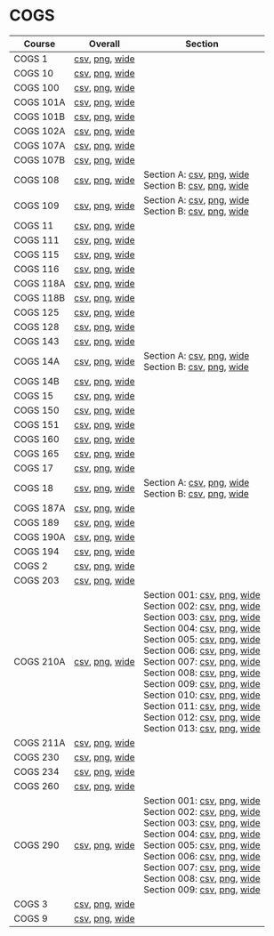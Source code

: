 # COGS

| Course | Overall | Section |
| ------ | ------- | ------- |
| COGS 1 | [csv](https://github.com/UCSD-Historical-Enrollment-Data/2025Fall/blob/main/overall/COGS%201.csv), [png](https://raw.githubusercontent.com/UCSD-Historical-Enrollment-Data/2025Fall/main/plot_overall/COGS%201.png), [wide](https://raw.githubusercontent.com/UCSD-Historical-Enrollment-Data/2025Fall/main/plot_overall_wide/COGS%201.png) |  |
| COGS 10 | [csv](https://github.com/UCSD-Historical-Enrollment-Data/2025Fall/blob/main/overall/COGS%2010.csv), [png](https://raw.githubusercontent.com/UCSD-Historical-Enrollment-Data/2025Fall/main/plot_overall/COGS%2010.png), [wide](https://raw.githubusercontent.com/UCSD-Historical-Enrollment-Data/2025Fall/main/plot_overall_wide/COGS%2010.png) |  |
| COGS 100 | [csv](https://github.com/UCSD-Historical-Enrollment-Data/2025Fall/blob/main/overall/COGS%20100.csv), [png](https://raw.githubusercontent.com/UCSD-Historical-Enrollment-Data/2025Fall/main/plot_overall/COGS%20100.png), [wide](https://raw.githubusercontent.com/UCSD-Historical-Enrollment-Data/2025Fall/main/plot_overall_wide/COGS%20100.png) |  |
| COGS 101A | [csv](https://github.com/UCSD-Historical-Enrollment-Data/2025Fall/blob/main/overall/COGS%20101A.csv), [png](https://raw.githubusercontent.com/UCSD-Historical-Enrollment-Data/2025Fall/main/plot_overall/COGS%20101A.png), [wide](https://raw.githubusercontent.com/UCSD-Historical-Enrollment-Data/2025Fall/main/plot_overall_wide/COGS%20101A.png) |  |
| COGS 101B | [csv](https://github.com/UCSD-Historical-Enrollment-Data/2025Fall/blob/main/overall/COGS%20101B.csv), [png](https://raw.githubusercontent.com/UCSD-Historical-Enrollment-Data/2025Fall/main/plot_overall/COGS%20101B.png), [wide](https://raw.githubusercontent.com/UCSD-Historical-Enrollment-Data/2025Fall/main/plot_overall_wide/COGS%20101B.png) |  |
| COGS 102A | [csv](https://github.com/UCSD-Historical-Enrollment-Data/2025Fall/blob/main/overall/COGS%20102A.csv), [png](https://raw.githubusercontent.com/UCSD-Historical-Enrollment-Data/2025Fall/main/plot_overall/COGS%20102A.png), [wide](https://raw.githubusercontent.com/UCSD-Historical-Enrollment-Data/2025Fall/main/plot_overall_wide/COGS%20102A.png) |  |
| COGS 107A | [csv](https://github.com/UCSD-Historical-Enrollment-Data/2025Fall/blob/main/overall/COGS%20107A.csv), [png](https://raw.githubusercontent.com/UCSD-Historical-Enrollment-Data/2025Fall/main/plot_overall/COGS%20107A.png), [wide](https://raw.githubusercontent.com/UCSD-Historical-Enrollment-Data/2025Fall/main/plot_overall_wide/COGS%20107A.png) |  |
| COGS 107B | [csv](https://github.com/UCSD-Historical-Enrollment-Data/2025Fall/blob/main/overall/COGS%20107B.csv), [png](https://raw.githubusercontent.com/UCSD-Historical-Enrollment-Data/2025Fall/main/plot_overall/COGS%20107B.png), [wide](https://raw.githubusercontent.com/UCSD-Historical-Enrollment-Data/2025Fall/main/plot_overall_wide/COGS%20107B.png) |  |
| COGS 108 | [csv](https://github.com/UCSD-Historical-Enrollment-Data/2025Fall/blob/main/overall/COGS%20108.csv), [png](https://raw.githubusercontent.com/UCSD-Historical-Enrollment-Data/2025Fall/main/plot_overall/COGS%20108.png), [wide](https://raw.githubusercontent.com/UCSD-Historical-Enrollment-Data/2025Fall/main/plot_overall_wide/COGS%20108.png) | Section A: [csv](https://github.com/UCSD-Historical-Enrollment-Data/2025Fall/blob/main/section/COGS%20108_A.csv), [png](https://raw.githubusercontent.com/UCSD-Historical-Enrollment-Data/2025Fall/main/plot_section/COGS%20108_A.png), [wide](https://raw.githubusercontent.com/UCSD-Historical-Enrollment-Data/2025Fall/main/plot_section_wide/COGS%20108_A.png)<br>Section B: [csv](https://github.com/UCSD-Historical-Enrollment-Data/2025Fall/blob/main/section/COGS%20108_B.csv), [png](https://raw.githubusercontent.com/UCSD-Historical-Enrollment-Data/2025Fall/main/plot_section/COGS%20108_B.png), [wide](https://raw.githubusercontent.com/UCSD-Historical-Enrollment-Data/2025Fall/main/plot_section_wide/COGS%20108_B.png) |
| COGS 109 | [csv](https://github.com/UCSD-Historical-Enrollment-Data/2025Fall/blob/main/overall/COGS%20109.csv), [png](https://raw.githubusercontent.com/UCSD-Historical-Enrollment-Data/2025Fall/main/plot_overall/COGS%20109.png), [wide](https://raw.githubusercontent.com/UCSD-Historical-Enrollment-Data/2025Fall/main/plot_overall_wide/COGS%20109.png) | Section A: [csv](https://github.com/UCSD-Historical-Enrollment-Data/2025Fall/blob/main/section/COGS%20109_A.csv), [png](https://raw.githubusercontent.com/UCSD-Historical-Enrollment-Data/2025Fall/main/plot_section/COGS%20109_A.png), [wide](https://raw.githubusercontent.com/UCSD-Historical-Enrollment-Data/2025Fall/main/plot_section_wide/COGS%20109_A.png)<br>Section B: [csv](https://github.com/UCSD-Historical-Enrollment-Data/2025Fall/blob/main/section/COGS%20109_B.csv), [png](https://raw.githubusercontent.com/UCSD-Historical-Enrollment-Data/2025Fall/main/plot_section/COGS%20109_B.png), [wide](https://raw.githubusercontent.com/UCSD-Historical-Enrollment-Data/2025Fall/main/plot_section_wide/COGS%20109_B.png) |
| COGS 11 | [csv](https://github.com/UCSD-Historical-Enrollment-Data/2025Fall/blob/main/overall/COGS%2011.csv), [png](https://raw.githubusercontent.com/UCSD-Historical-Enrollment-Data/2025Fall/main/plot_overall/COGS%2011.png), [wide](https://raw.githubusercontent.com/UCSD-Historical-Enrollment-Data/2025Fall/main/plot_overall_wide/COGS%2011.png) |  |
| COGS 111 | [csv](https://github.com/UCSD-Historical-Enrollment-Data/2025Fall/blob/main/overall/COGS%20111.csv), [png](https://raw.githubusercontent.com/UCSD-Historical-Enrollment-Data/2025Fall/main/plot_overall/COGS%20111.png), [wide](https://raw.githubusercontent.com/UCSD-Historical-Enrollment-Data/2025Fall/main/plot_overall_wide/COGS%20111.png) |  |
| COGS 115 | [csv](https://github.com/UCSD-Historical-Enrollment-Data/2025Fall/blob/main/overall/COGS%20115.csv), [png](https://raw.githubusercontent.com/UCSD-Historical-Enrollment-Data/2025Fall/main/plot_overall/COGS%20115.png), [wide](https://raw.githubusercontent.com/UCSD-Historical-Enrollment-Data/2025Fall/main/plot_overall_wide/COGS%20115.png) |  |
| COGS 116 | [csv](https://github.com/UCSD-Historical-Enrollment-Data/2025Fall/blob/main/overall/COGS%20116.csv), [png](https://raw.githubusercontent.com/UCSD-Historical-Enrollment-Data/2025Fall/main/plot_overall/COGS%20116.png), [wide](https://raw.githubusercontent.com/UCSD-Historical-Enrollment-Data/2025Fall/main/plot_overall_wide/COGS%20116.png) |  |
| COGS 118A | [csv](https://github.com/UCSD-Historical-Enrollment-Data/2025Fall/blob/main/overall/COGS%20118A.csv), [png](https://raw.githubusercontent.com/UCSD-Historical-Enrollment-Data/2025Fall/main/plot_overall/COGS%20118A.png), [wide](https://raw.githubusercontent.com/UCSD-Historical-Enrollment-Data/2025Fall/main/plot_overall_wide/COGS%20118A.png) |  |
| COGS 118B | [csv](https://github.com/UCSD-Historical-Enrollment-Data/2025Fall/blob/main/overall/COGS%20118B.csv), [png](https://raw.githubusercontent.com/UCSD-Historical-Enrollment-Data/2025Fall/main/plot_overall/COGS%20118B.png), [wide](https://raw.githubusercontent.com/UCSD-Historical-Enrollment-Data/2025Fall/main/plot_overall_wide/COGS%20118B.png) |  |
| COGS 125 | [csv](https://github.com/UCSD-Historical-Enrollment-Data/2025Fall/blob/main/overall/COGS%20125.csv), [png](https://raw.githubusercontent.com/UCSD-Historical-Enrollment-Data/2025Fall/main/plot_overall/COGS%20125.png), [wide](https://raw.githubusercontent.com/UCSD-Historical-Enrollment-Data/2025Fall/main/plot_overall_wide/COGS%20125.png) |  |
| COGS 128 | [csv](https://github.com/UCSD-Historical-Enrollment-Data/2025Fall/blob/main/overall/COGS%20128.csv), [png](https://raw.githubusercontent.com/UCSD-Historical-Enrollment-Data/2025Fall/main/plot_overall/COGS%20128.png), [wide](https://raw.githubusercontent.com/UCSD-Historical-Enrollment-Data/2025Fall/main/plot_overall_wide/COGS%20128.png) |  |
| COGS 143 | [csv](https://github.com/UCSD-Historical-Enrollment-Data/2025Fall/blob/main/overall/COGS%20143.csv), [png](https://raw.githubusercontent.com/UCSD-Historical-Enrollment-Data/2025Fall/main/plot_overall/COGS%20143.png), [wide](https://raw.githubusercontent.com/UCSD-Historical-Enrollment-Data/2025Fall/main/plot_overall_wide/COGS%20143.png) |  |
| COGS 14A | [csv](https://github.com/UCSD-Historical-Enrollment-Data/2025Fall/blob/main/overall/COGS%2014A.csv), [png](https://raw.githubusercontent.com/UCSD-Historical-Enrollment-Data/2025Fall/main/plot_overall/COGS%2014A.png), [wide](https://raw.githubusercontent.com/UCSD-Historical-Enrollment-Data/2025Fall/main/plot_overall_wide/COGS%2014A.png) | Section A: [csv](https://github.com/UCSD-Historical-Enrollment-Data/2025Fall/blob/main/section/COGS%2014A_A.csv), [png](https://raw.githubusercontent.com/UCSD-Historical-Enrollment-Data/2025Fall/main/plot_section/COGS%2014A_A.png), [wide](https://raw.githubusercontent.com/UCSD-Historical-Enrollment-Data/2025Fall/main/plot_section_wide/COGS%2014A_A.png)<br>Section B: [csv](https://github.com/UCSD-Historical-Enrollment-Data/2025Fall/blob/main/section/COGS%2014A_B.csv), [png](https://raw.githubusercontent.com/UCSD-Historical-Enrollment-Data/2025Fall/main/plot_section/COGS%2014A_B.png), [wide](https://raw.githubusercontent.com/UCSD-Historical-Enrollment-Data/2025Fall/main/plot_section_wide/COGS%2014A_B.png) |
| COGS 14B | [csv](https://github.com/UCSD-Historical-Enrollment-Data/2025Fall/blob/main/overall/COGS%2014B.csv), [png](https://raw.githubusercontent.com/UCSD-Historical-Enrollment-Data/2025Fall/main/plot_overall/COGS%2014B.png), [wide](https://raw.githubusercontent.com/UCSD-Historical-Enrollment-Data/2025Fall/main/plot_overall_wide/COGS%2014B.png) |  |
| COGS 15 | [csv](https://github.com/UCSD-Historical-Enrollment-Data/2025Fall/blob/main/overall/COGS%2015.csv), [png](https://raw.githubusercontent.com/UCSD-Historical-Enrollment-Data/2025Fall/main/plot_overall/COGS%2015.png), [wide](https://raw.githubusercontent.com/UCSD-Historical-Enrollment-Data/2025Fall/main/plot_overall_wide/COGS%2015.png) |  |
| COGS 150 | [csv](https://github.com/UCSD-Historical-Enrollment-Data/2025Fall/blob/main/overall/COGS%20150.csv), [png](https://raw.githubusercontent.com/UCSD-Historical-Enrollment-Data/2025Fall/main/plot_overall/COGS%20150.png), [wide](https://raw.githubusercontent.com/UCSD-Historical-Enrollment-Data/2025Fall/main/plot_overall_wide/COGS%20150.png) |  |
| COGS 151 | [csv](https://github.com/UCSD-Historical-Enrollment-Data/2025Fall/blob/main/overall/COGS%20151.csv), [png](https://raw.githubusercontent.com/UCSD-Historical-Enrollment-Data/2025Fall/main/plot_overall/COGS%20151.png), [wide](https://raw.githubusercontent.com/UCSD-Historical-Enrollment-Data/2025Fall/main/plot_overall_wide/COGS%20151.png) |  |
| COGS 160 | [csv](https://github.com/UCSD-Historical-Enrollment-Data/2025Fall/blob/main/overall/COGS%20160.csv), [png](https://raw.githubusercontent.com/UCSD-Historical-Enrollment-Data/2025Fall/main/plot_overall/COGS%20160.png), [wide](https://raw.githubusercontent.com/UCSD-Historical-Enrollment-Data/2025Fall/main/plot_overall_wide/COGS%20160.png) |  |
| COGS 165 | [csv](https://github.com/UCSD-Historical-Enrollment-Data/2025Fall/blob/main/overall/COGS%20165.csv), [png](https://raw.githubusercontent.com/UCSD-Historical-Enrollment-Data/2025Fall/main/plot_overall/COGS%20165.png), [wide](https://raw.githubusercontent.com/UCSD-Historical-Enrollment-Data/2025Fall/main/plot_overall_wide/COGS%20165.png) |  |
| COGS 17 | [csv](https://github.com/UCSD-Historical-Enrollment-Data/2025Fall/blob/main/overall/COGS%2017.csv), [png](https://raw.githubusercontent.com/UCSD-Historical-Enrollment-Data/2025Fall/main/plot_overall/COGS%2017.png), [wide](https://raw.githubusercontent.com/UCSD-Historical-Enrollment-Data/2025Fall/main/plot_overall_wide/COGS%2017.png) |  |
| COGS 18 | [csv](https://github.com/UCSD-Historical-Enrollment-Data/2025Fall/blob/main/overall/COGS%2018.csv), [png](https://raw.githubusercontent.com/UCSD-Historical-Enrollment-Data/2025Fall/main/plot_overall/COGS%2018.png), [wide](https://raw.githubusercontent.com/UCSD-Historical-Enrollment-Data/2025Fall/main/plot_overall_wide/COGS%2018.png) | Section A: [csv](https://github.com/UCSD-Historical-Enrollment-Data/2025Fall/blob/main/section/COGS%2018_A.csv), [png](https://raw.githubusercontent.com/UCSD-Historical-Enrollment-Data/2025Fall/main/plot_section/COGS%2018_A.png), [wide](https://raw.githubusercontent.com/UCSD-Historical-Enrollment-Data/2025Fall/main/plot_section_wide/COGS%2018_A.png)<br>Section B: [csv](https://github.com/UCSD-Historical-Enrollment-Data/2025Fall/blob/main/section/COGS%2018_B.csv), [png](https://raw.githubusercontent.com/UCSD-Historical-Enrollment-Data/2025Fall/main/plot_section/COGS%2018_B.png), [wide](https://raw.githubusercontent.com/UCSD-Historical-Enrollment-Data/2025Fall/main/plot_section_wide/COGS%2018_B.png) |
| COGS 187A | [csv](https://github.com/UCSD-Historical-Enrollment-Data/2025Fall/blob/main/overall/COGS%20187A.csv), [png](https://raw.githubusercontent.com/UCSD-Historical-Enrollment-Data/2025Fall/main/plot_overall/COGS%20187A.png), [wide](https://raw.githubusercontent.com/UCSD-Historical-Enrollment-Data/2025Fall/main/plot_overall_wide/COGS%20187A.png) |  |
| COGS 189 | [csv](https://github.com/UCSD-Historical-Enrollment-Data/2025Fall/blob/main/overall/COGS%20189.csv), [png](https://raw.githubusercontent.com/UCSD-Historical-Enrollment-Data/2025Fall/main/plot_overall/COGS%20189.png), [wide](https://raw.githubusercontent.com/UCSD-Historical-Enrollment-Data/2025Fall/main/plot_overall_wide/COGS%20189.png) |  |
| COGS 190A | [csv](https://github.com/UCSD-Historical-Enrollment-Data/2025Fall/blob/main/overall/COGS%20190A.csv), [png](https://raw.githubusercontent.com/UCSD-Historical-Enrollment-Data/2025Fall/main/plot_overall/COGS%20190A.png), [wide](https://raw.githubusercontent.com/UCSD-Historical-Enrollment-Data/2025Fall/main/plot_overall_wide/COGS%20190A.png) |  |
| COGS 194 | [csv](https://github.com/UCSD-Historical-Enrollment-Data/2025Fall/blob/main/overall/COGS%20194.csv), [png](https://raw.githubusercontent.com/UCSD-Historical-Enrollment-Data/2025Fall/main/plot_overall/COGS%20194.png), [wide](https://raw.githubusercontent.com/UCSD-Historical-Enrollment-Data/2025Fall/main/plot_overall_wide/COGS%20194.png) |  |
| COGS 2 | [csv](https://github.com/UCSD-Historical-Enrollment-Data/2025Fall/blob/main/overall/COGS%202.csv), [png](https://raw.githubusercontent.com/UCSD-Historical-Enrollment-Data/2025Fall/main/plot_overall/COGS%202.png), [wide](https://raw.githubusercontent.com/UCSD-Historical-Enrollment-Data/2025Fall/main/plot_overall_wide/COGS%202.png) |  |
| COGS 203 | [csv](https://github.com/UCSD-Historical-Enrollment-Data/2025Fall/blob/main/overall/COGS%20203.csv), [png](https://raw.githubusercontent.com/UCSD-Historical-Enrollment-Data/2025Fall/main/plot_overall/COGS%20203.png), [wide](https://raw.githubusercontent.com/UCSD-Historical-Enrollment-Data/2025Fall/main/plot_overall_wide/COGS%20203.png) |  |
| COGS 210A | [csv](https://github.com/UCSD-Historical-Enrollment-Data/2025Fall/blob/main/overall/COGS%20210A.csv), [png](https://raw.githubusercontent.com/UCSD-Historical-Enrollment-Data/2025Fall/main/plot_overall/COGS%20210A.png), [wide](https://raw.githubusercontent.com/UCSD-Historical-Enrollment-Data/2025Fall/main/plot_overall_wide/COGS%20210A.png) | Section 001: [csv](https://github.com/UCSD-Historical-Enrollment-Data/2025Fall/blob/main/section/COGS%20210A_001.csv), [png](https://raw.githubusercontent.com/UCSD-Historical-Enrollment-Data/2025Fall/main/plot_section/COGS%20210A_001.png), [wide](https://raw.githubusercontent.com/UCSD-Historical-Enrollment-Data/2025Fall/main/plot_section_wide/COGS%20210A_001.png)<br>Section 002: [csv](https://github.com/UCSD-Historical-Enrollment-Data/2025Fall/blob/main/section/COGS%20210A_002.csv), [png](https://raw.githubusercontent.com/UCSD-Historical-Enrollment-Data/2025Fall/main/plot_section/COGS%20210A_002.png), [wide](https://raw.githubusercontent.com/UCSD-Historical-Enrollment-Data/2025Fall/main/plot_section_wide/COGS%20210A_002.png)<br>Section 003: [csv](https://github.com/UCSD-Historical-Enrollment-Data/2025Fall/blob/main/section/COGS%20210A_003.csv), [png](https://raw.githubusercontent.com/UCSD-Historical-Enrollment-Data/2025Fall/main/plot_section/COGS%20210A_003.png), [wide](https://raw.githubusercontent.com/UCSD-Historical-Enrollment-Data/2025Fall/main/plot_section_wide/COGS%20210A_003.png)<br>Section 004: [csv](https://github.com/UCSD-Historical-Enrollment-Data/2025Fall/blob/main/section/COGS%20210A_004.csv), [png](https://raw.githubusercontent.com/UCSD-Historical-Enrollment-Data/2025Fall/main/plot_section/COGS%20210A_004.png), [wide](https://raw.githubusercontent.com/UCSD-Historical-Enrollment-Data/2025Fall/main/plot_section_wide/COGS%20210A_004.png)<br>Section 005: [csv](https://github.com/UCSD-Historical-Enrollment-Data/2025Fall/blob/main/section/COGS%20210A_005.csv), [png](https://raw.githubusercontent.com/UCSD-Historical-Enrollment-Data/2025Fall/main/plot_section/COGS%20210A_005.png), [wide](https://raw.githubusercontent.com/UCSD-Historical-Enrollment-Data/2025Fall/main/plot_section_wide/COGS%20210A_005.png)<br>Section 006: [csv](https://github.com/UCSD-Historical-Enrollment-Data/2025Fall/blob/main/section/COGS%20210A_006.csv), [png](https://raw.githubusercontent.com/UCSD-Historical-Enrollment-Data/2025Fall/main/plot_section/COGS%20210A_006.png), [wide](https://raw.githubusercontent.com/UCSD-Historical-Enrollment-Data/2025Fall/main/plot_section_wide/COGS%20210A_006.png)<br>Section 007: [csv](https://github.com/UCSD-Historical-Enrollment-Data/2025Fall/blob/main/section/COGS%20210A_007.csv), [png](https://raw.githubusercontent.com/UCSD-Historical-Enrollment-Data/2025Fall/main/plot_section/COGS%20210A_007.png), [wide](https://raw.githubusercontent.com/UCSD-Historical-Enrollment-Data/2025Fall/main/plot_section_wide/COGS%20210A_007.png)<br>Section 008: [csv](https://github.com/UCSD-Historical-Enrollment-Data/2025Fall/blob/main/section/COGS%20210A_008.csv), [png](https://raw.githubusercontent.com/UCSD-Historical-Enrollment-Data/2025Fall/main/plot_section/COGS%20210A_008.png), [wide](https://raw.githubusercontent.com/UCSD-Historical-Enrollment-Data/2025Fall/main/plot_section_wide/COGS%20210A_008.png)<br>Section 009: [csv](https://github.com/UCSD-Historical-Enrollment-Data/2025Fall/blob/main/section/COGS%20210A_009.csv), [png](https://raw.githubusercontent.com/UCSD-Historical-Enrollment-Data/2025Fall/main/plot_section/COGS%20210A_009.png), [wide](https://raw.githubusercontent.com/UCSD-Historical-Enrollment-Data/2025Fall/main/plot_section_wide/COGS%20210A_009.png)<br>Section 010: [csv](https://github.com/UCSD-Historical-Enrollment-Data/2025Fall/blob/main/section/COGS%20210A_010.csv), [png](https://raw.githubusercontent.com/UCSD-Historical-Enrollment-Data/2025Fall/main/plot_section/COGS%20210A_010.png), [wide](https://raw.githubusercontent.com/UCSD-Historical-Enrollment-Data/2025Fall/main/plot_section_wide/COGS%20210A_010.png)<br>Section 011: [csv](https://github.com/UCSD-Historical-Enrollment-Data/2025Fall/blob/main/section/COGS%20210A_011.csv), [png](https://raw.githubusercontent.com/UCSD-Historical-Enrollment-Data/2025Fall/main/plot_section/COGS%20210A_011.png), [wide](https://raw.githubusercontent.com/UCSD-Historical-Enrollment-Data/2025Fall/main/plot_section_wide/COGS%20210A_011.png)<br>Section 012: [csv](https://github.com/UCSD-Historical-Enrollment-Data/2025Fall/blob/main/section/COGS%20210A_012.csv), [png](https://raw.githubusercontent.com/UCSD-Historical-Enrollment-Data/2025Fall/main/plot_section/COGS%20210A_012.png), [wide](https://raw.githubusercontent.com/UCSD-Historical-Enrollment-Data/2025Fall/main/plot_section_wide/COGS%20210A_012.png)<br>Section 013: [csv](https://github.com/UCSD-Historical-Enrollment-Data/2025Fall/blob/main/section/COGS%20210A_013.csv), [png](https://raw.githubusercontent.com/UCSD-Historical-Enrollment-Data/2025Fall/main/plot_section/COGS%20210A_013.png), [wide](https://raw.githubusercontent.com/UCSD-Historical-Enrollment-Data/2025Fall/main/plot_section_wide/COGS%20210A_013.png) |
| COGS 211A | [csv](https://github.com/UCSD-Historical-Enrollment-Data/2025Fall/blob/main/overall/COGS%20211A.csv), [png](https://raw.githubusercontent.com/UCSD-Historical-Enrollment-Data/2025Fall/main/plot_overall/COGS%20211A.png), [wide](https://raw.githubusercontent.com/UCSD-Historical-Enrollment-Data/2025Fall/main/plot_overall_wide/COGS%20211A.png) |  |
| COGS 230 | [csv](https://github.com/UCSD-Historical-Enrollment-Data/2025Fall/blob/main/overall/COGS%20230.csv), [png](https://raw.githubusercontent.com/UCSD-Historical-Enrollment-Data/2025Fall/main/plot_overall/COGS%20230.png), [wide](https://raw.githubusercontent.com/UCSD-Historical-Enrollment-Data/2025Fall/main/plot_overall_wide/COGS%20230.png) |  |
| COGS 234 | [csv](https://github.com/UCSD-Historical-Enrollment-Data/2025Fall/blob/main/overall/COGS%20234.csv), [png](https://raw.githubusercontent.com/UCSD-Historical-Enrollment-Data/2025Fall/main/plot_overall/COGS%20234.png), [wide](https://raw.githubusercontent.com/UCSD-Historical-Enrollment-Data/2025Fall/main/plot_overall_wide/COGS%20234.png) |  |
| COGS 260 | [csv](https://github.com/UCSD-Historical-Enrollment-Data/2025Fall/blob/main/overall/COGS%20260.csv), [png](https://raw.githubusercontent.com/UCSD-Historical-Enrollment-Data/2025Fall/main/plot_overall/COGS%20260.png), [wide](https://raw.githubusercontent.com/UCSD-Historical-Enrollment-Data/2025Fall/main/plot_overall_wide/COGS%20260.png) |  |
| COGS 290 | [csv](https://github.com/UCSD-Historical-Enrollment-Data/2025Fall/blob/main/overall/COGS%20290.csv), [png](https://raw.githubusercontent.com/UCSD-Historical-Enrollment-Data/2025Fall/main/plot_overall/COGS%20290.png), [wide](https://raw.githubusercontent.com/UCSD-Historical-Enrollment-Data/2025Fall/main/plot_overall_wide/COGS%20290.png) | Section 001: [csv](https://github.com/UCSD-Historical-Enrollment-Data/2025Fall/blob/main/section/COGS%20290_001.csv), [png](https://raw.githubusercontent.com/UCSD-Historical-Enrollment-Data/2025Fall/main/plot_section/COGS%20290_001.png), [wide](https://raw.githubusercontent.com/UCSD-Historical-Enrollment-Data/2025Fall/main/plot_section_wide/COGS%20290_001.png)<br>Section 002: [csv](https://github.com/UCSD-Historical-Enrollment-Data/2025Fall/blob/main/section/COGS%20290_002.csv), [png](https://raw.githubusercontent.com/UCSD-Historical-Enrollment-Data/2025Fall/main/plot_section/COGS%20290_002.png), [wide](https://raw.githubusercontent.com/UCSD-Historical-Enrollment-Data/2025Fall/main/plot_section_wide/COGS%20290_002.png)<br>Section 003: [csv](https://github.com/UCSD-Historical-Enrollment-Data/2025Fall/blob/main/section/COGS%20290_003.csv), [png](https://raw.githubusercontent.com/UCSD-Historical-Enrollment-Data/2025Fall/main/plot_section/COGS%20290_003.png), [wide](https://raw.githubusercontent.com/UCSD-Historical-Enrollment-Data/2025Fall/main/plot_section_wide/COGS%20290_003.png)<br>Section 004: [csv](https://github.com/UCSD-Historical-Enrollment-Data/2025Fall/blob/main/section/COGS%20290_004.csv), [png](https://raw.githubusercontent.com/UCSD-Historical-Enrollment-Data/2025Fall/main/plot_section/COGS%20290_004.png), [wide](https://raw.githubusercontent.com/UCSD-Historical-Enrollment-Data/2025Fall/main/plot_section_wide/COGS%20290_004.png)<br>Section 005: [csv](https://github.com/UCSD-Historical-Enrollment-Data/2025Fall/blob/main/section/COGS%20290_005.csv), [png](https://raw.githubusercontent.com/UCSD-Historical-Enrollment-Data/2025Fall/main/plot_section/COGS%20290_005.png), [wide](https://raw.githubusercontent.com/UCSD-Historical-Enrollment-Data/2025Fall/main/plot_section_wide/COGS%20290_005.png)<br>Section 006: [csv](https://github.com/UCSD-Historical-Enrollment-Data/2025Fall/blob/main/section/COGS%20290_006.csv), [png](https://raw.githubusercontent.com/UCSD-Historical-Enrollment-Data/2025Fall/main/plot_section/COGS%20290_006.png), [wide](https://raw.githubusercontent.com/UCSD-Historical-Enrollment-Data/2025Fall/main/plot_section_wide/COGS%20290_006.png)<br>Section 007: [csv](https://github.com/UCSD-Historical-Enrollment-Data/2025Fall/blob/main/section/COGS%20290_007.csv), [png](https://raw.githubusercontent.com/UCSD-Historical-Enrollment-Data/2025Fall/main/plot_section/COGS%20290_007.png), [wide](https://raw.githubusercontent.com/UCSD-Historical-Enrollment-Data/2025Fall/main/plot_section_wide/COGS%20290_007.png)<br>Section 008: [csv](https://github.com/UCSD-Historical-Enrollment-Data/2025Fall/blob/main/section/COGS%20290_008.csv), [png](https://raw.githubusercontent.com/UCSD-Historical-Enrollment-Data/2025Fall/main/plot_section/COGS%20290_008.png), [wide](https://raw.githubusercontent.com/UCSD-Historical-Enrollment-Data/2025Fall/main/plot_section_wide/COGS%20290_008.png)<br>Section 009: [csv](https://github.com/UCSD-Historical-Enrollment-Data/2025Fall/blob/main/section/COGS%20290_009.csv), [png](https://raw.githubusercontent.com/UCSD-Historical-Enrollment-Data/2025Fall/main/plot_section/COGS%20290_009.png), [wide](https://raw.githubusercontent.com/UCSD-Historical-Enrollment-Data/2025Fall/main/plot_section_wide/COGS%20290_009.png) |
| COGS 3 | [csv](https://github.com/UCSD-Historical-Enrollment-Data/2025Fall/blob/main/overall/COGS%203.csv), [png](https://raw.githubusercontent.com/UCSD-Historical-Enrollment-Data/2025Fall/main/plot_overall/COGS%203.png), [wide](https://raw.githubusercontent.com/UCSD-Historical-Enrollment-Data/2025Fall/main/plot_overall_wide/COGS%203.png) |  |
| COGS 9 | [csv](https://github.com/UCSD-Historical-Enrollment-Data/2025Fall/blob/main/overall/COGS%209.csv), [png](https://raw.githubusercontent.com/UCSD-Historical-Enrollment-Data/2025Fall/main/plot_overall/COGS%209.png), [wide](https://raw.githubusercontent.com/UCSD-Historical-Enrollment-Data/2025Fall/main/plot_overall_wide/COGS%209.png) |  |
